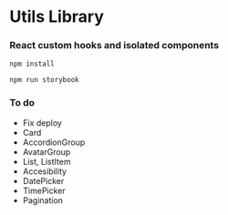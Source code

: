 # Utils Library

### React custom hooks and isolated components

`npm install`

`npm run storybook`

### To do

- Fix deploy
- Card
- AccordionGroup
- AvatarGroup
- List, ListItem
- Accesibility
- DatePicker
- TimePicker
- Pagination
